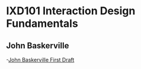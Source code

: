 IXD101 Interaction Design Fundamentals
======================================

John Baskerville
----------------
-[John Baskerville First Draft](https://lucyboyd4.github.io/john_baskerville-/john_baskerville1.html)
